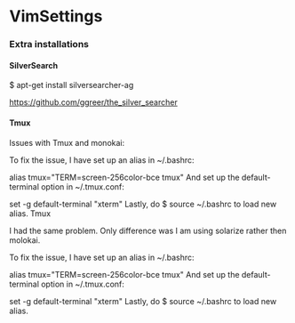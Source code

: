 # VimSettings

### Extra installations

#### SilverSearch

$ apt-get install silversearcher-ag

https://github.com/ggreer/the_silver_searcher

#### Tmux

Issues with Tmux and monokai:

To fix the issue, I have set up an alias in ~/.bashrc:

alias tmux="TERM=screen-256color-bce tmux"
And set up the default-terminal option in ~/.tmux.conf:

set -g default-terminal "xterm"
Lastly, do $ source ~/.bashrc to load new alias. Tmux

I had the same problem. Only difference was I am using solarize rather then molokai.

To fix the issue, I have set up an alias in ~/.bashrc:

alias tmux="TERM=screen-256color-bce tmux"
And set up the default-terminal option in ~/.tmux.conf:

set -g default-terminal "xterm"
Lastly, do $ source ~/.bashrc to load new alias.


